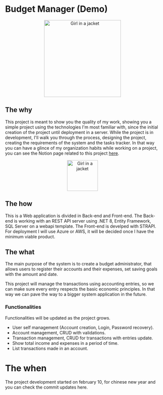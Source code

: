﻿
# Budget Manager (Demo)
<p align="center"><img src="./Media/budgetIcon.png" alt="Girl in a jacket" width="250" height="250"></p>

## The why

This project is meant to show you the quality of my work, showing you a simple project using the technologies I'm most familiar with, since the initial creation of the project until deployment in a server. While the project is in development, I'll walk you through the process, designing the project, creating the requirements of the system and the tasks tracker. In that way you can have a glince of my organization habits while working on a project, you can see the Notion page related to this project [here](https://www.notion.so/Budget-Manager-f6aefd843f364d76b6d906898f9017f8?pvs=4).

<p align="center"><a href="https://www.notion.so/Budget-Manager-f6aefd843f364d76b6d906898f9017f8?pvs=4" >
<img src="./Media/notion.png" alt="Girl in a jacket" width="100" height="100" class="center">
</a></p>

## The how
This is a Web application is divided in Back-end and Front-end. The Back-end is working with an REST API server using .NET 8, Entity Framework, SQL Server on a webapi template. The Front-end is develped with STRAPI. For deployment I will use Azure or AWS, it will be decided once I have the minimum viable product.

## The what
The main purpose of the system is to create a budget administrator, that allows users to register their accounts and their expenses, set saving goals with the amount and date.

This project will manage the transactions using accounting entries, so we can make sure every entry respects the basic economic principles. In that way we can pave the way to a bigger system application in the future.

### Functionalities
Functionalities will be updated as the project grows.
- User self management (Account creation, Login, Password recovery).
- Account management, CRUD with validations.
- Transaction management, CRUD for transactions with entries update.
- Show total income and expenses in a period of time.
- List transactions made in an account.

# The when
The project development started on february 10, for chinese new year and you can check the commit updates here.